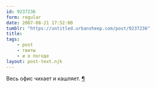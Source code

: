 ```yaml
---
id: 9237236
form: regular
date: 2007-08-21 17:52:00
tumblr: "https://untitled.urbansheep.com/post/9237236"
title:
tags:
    - post
    - твиты
    - и о погоде
layout: post-text.njk
---
```


<p>Весь офис чихает и кашляет. <a href="http://twitter.com/urbansheep/statuses/218056252">¶</a></p>

